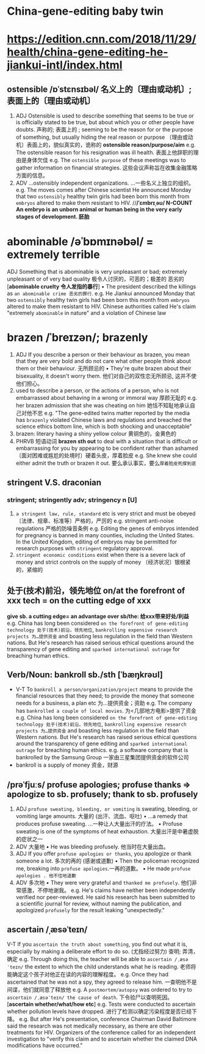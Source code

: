 # China-gene-editing baby twin
# https://edition.cnn.com/2018/11/29/health/china-gene-editing-he-jiankui-intl/index.html

## ostensible /ɒˈstɛnsɪbəl/       名义上的〔理由或动机〕; 表面上的〔理由或动机〕
1. ADJ Ostensible is used to describe something that seems to be true or is officially stated to be true, but about which you or other people have doubts. 声称的; 表面上的
; seeming to be the reason for or the purpose of something, but usually hiding the real reason or purpose
〔理由或动机〕表面上的，貌似真实的，诡称的
**ostensible reason/purpose/aim**
e.g. The ostensible reason for his resignation was ill health. 表面上他辞职的理由是身体欠佳
e.g. The `ostensible purpose` of these meetings was to gather information on financial strategies.   这些会议声称旨在收集金融策略方面的信息。
2. ADV  ...ostensibly independent organizations.   ...一些名义上独立的组织。
e.g. The moves comes after Chinese scientist He announced Monday that two `ostensibly` healthy twin girls had been born this month from `embryos` altered to make them resistant to HIV.   //**/ˈɛmbrɪˌəʊ/ N-COUNT An embryo is an unborn animal or human being in the very early stages of development. 胚胎**

# abominable /əˈbɒmɪnəbəl/ = extremely terrible
ADJ Something that is abominable is very unpleasant or bad; extremely unpleasant or of very bad quality 极令人讨厌的，可恶的；极差的 恶劣的  [**abominable cruelty 令人发指的暴行**]
•  The president described the killings as `an abominable crime 恶劣的罪行`.
e.g. He Jiankui announced Monday that two `ostensibly` healthy twin girls had been born this month from `embryos` altered to make them resistant to HIV. Chinese authorities called He's claim "extremely `abominable` in nature" and a violation of Chinese law

# brazen /ˈbreɪzən/; brazenly      
1. ADJ If you describe a person or their behaviour as brazen, you mean that they are very bold and do not care what other people think about them or their behaviour. 无所顾忌的
•  They're quite brazen about their bisexuality, it doesn't worry them.  他们对自己的双性恋无所顾忌, 这并不使他们担心。
2. used to describe a person, or the actions of a person, who is not embarrassed about behaving in a wrong or immoral way 厚颜无耻的
e.g. her brazen admission that she was cheating on him 她恬不知耻地承认自己对他不忠
e.g. "The gene-edited twins matter reported by the media has `brazenly` violated Chinese laws and regulations and breached the science ethics bottom line, which is both shocking and unacceptable"
3. brazen: literary having a shiny yellow colour 黄铜色的，金黄色的
4. PHRVB 短语动词   **brazen sth out**
to deal with a situation that is difficult or embarrassing for you by appearing to be confident rather than ashamed 〔面对困难或尴尬的处境时〕硬着头皮，厚着脸皮
e.g. She knew she could either admit the truth or brazen it out. 要么承认事实，要么``厚着脸皮死撑到底``

## stringent V.S. draconian
### stringent; stringently adv; stringency n [U]
1. `a stringent law, rule, standard` etc is very strict and must be obeyed 〔法律、规章、标准等〕严格的，严厉的
e.g. stringent anti-noise regulations 严格的防噪音条例
e.g. Editing the genes of embryos intended for pregnancy is banned in many counties, including the United States. In the United Kingdom, editing of embryos may be permitted for research purposes with `stringent` regulatory approval.
2. `stringent economic conditions` exist when there is a severe lack of money and strict controls on the supply of money
〔经济状况〕银根紧的，紧缩的

## 处于(技术)前沿，领先地位 on/at the forefront of xxx tech = on the cutting edge of xxx
**give sb. a cutting edge= an advantage over sb/the: 给xxx带来好处/利益**
e.g. China has long been considered `on the forefront of gene-editing technology 处于(技术)前沿，领先地位`, `bankrolling expensive research projects 为…提供资金` and boasting less regulation in the field than Western nations. But He's research has raised serious ethical questions around the transparency of gene editing and `sparked international outrage` for breaching human ethics.

## Verb/Noun: bankroll sb./sth [ˈbæŋkrəʊl]
* V-T To `bankroll a person/organization/project` means to provide the financial resources that they need; to provide the money that someone needs for a business, a plan etc 为…提供资金；资助
e.g. The company has `bankrolled a couple of local movies`. 为<几部地方电影>提供了资金
e.g. China has long been considered `on the forefront of gene-editing technology 处于(技术)前沿，领先地位`, `bankrolling expensive research projects 为…提供资金` and boasting less regulation in the field than Western nations. But He's research has raised serious ethical questions around the transparency of gene editing and `sparked international outrage` for breaching human ethics.
e.g. a software company that is bankrolled by the Samsung Group 一家由三星集团提供资金的软件公司
* bankroll is a supply of money 资金，财源

## /prəˈfjuːs/ profuse apologies; profuse thanks => apologize to sb. profusely; thank to sb. profusely
1. ADJ `profuse sweating, bleeding, or vomiting` is sweating, bleeding, or vomiting large amounts. 大量的 (出汗、流血、呕吐)
•  ...a remedy that produces profuse sweating. …一种让人大量出汗的疗法。
•  Profuse sweating is one of the symptoms of heat exhaustion. 大量出汗是中暑虚脱的症状之一
2. ADV 大量地
•  He was bleeding profusely.  他当时在大量出血。
3. ADJ If you offer `profuse apologies or thanks`, you apologize or thank someone a lot. 多次的再的 (感谢或道歉)
•  Then the policeman recognized me, breaking into `profuse apologies`.一再的道歉。
•  He made `profuse apologies . 他不住地道歉`
4. ADV 多次地
•  They were very grateful and `thanked me profusely`. 他们非常感激，不停地谢我。
e.g. He's claims have neither been independently verified nor peer-reviewed. He said his research has been submitted to a scientific journal for review, without naming the publication, and apologized `profusely` for the result leaking "unexpectedly."

## ascertain /ˌæsəˈteɪn/     
V-T If you `ascertain the truth about something`, you find out what it is, especially by making a deliberate effort to do so. (尤指经过努力) 查明; 弄清，确定
e.g. Through doing this, the teacher will be able to `ascertain /ˌæsəˈteɪn/` the extent to which the child understands what he is reading. 老师将能确定这个孩子对他正在读的内容的理解程度。
e.g. Once they had ascertained that he was not a spy, they agreed to release him.  一查明他不是间谍，他们就同意了释放他
e.g. A `postmortem/autopsy` was ordered to try to `ascertain /ˌæsəˈteɪn/ the cause of death`. 下令验尸以查明死因。
[**ascertain whether/what/how etc**]
e.g. Tests were conducted to ascertain whether pollution levels have dropped. 进行了检测以确定污染程度是否已经下降。
e.g. But after He's presentation, conference Chairman David Baltimore said the research was not medically necessary, as there are other treatments for HIV. Organizers of the conference called for an independent investigation to "verify this claim and to ascertain whether the claimed DNA modifications have occurred."

